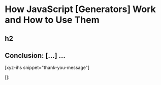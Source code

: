 # How JavaScript [Generators] Work and How to Use Them
<!--more-->
<!--
Table of Contents:
## h2
### h3
### h3
## h2
## Conclusion: [...] ...
-->

## h2

## Conclusion: [...] ...

[xyz-ihs snippet="thank-you-message"]

<!-- ### Links -->
[]:

<!--
### Meta:
-
-->

<!--
### Resources:
-
-->
